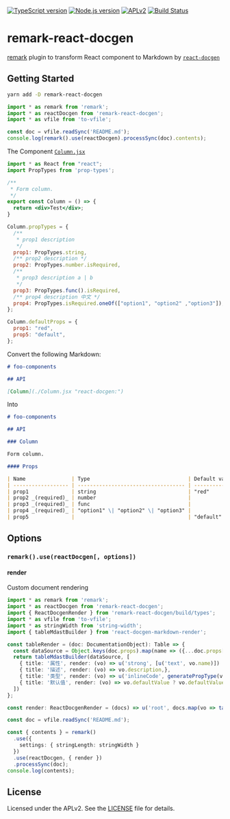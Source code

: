 [![TypeScript version][ts-badge]][typescript-4-0]
[![Node.js version][nodejs-badge]][nodejs]
[![APLv2][license-badge]][license]
[![Build Status](https://img.shields.io/endpoint.svg?url=https%3A%2F%2Factions-badge.atrox.dev%2Fcytle%2Fremark-react-docgen%2Fbadge&style=flat)](https://actions-badge.atrox.dev/cytle/remark-react-docgen/goto)


# remark-react-docgen

[remark](https://github.com/remarkjs/remark) plugin to transform React component to Markdown by  [`react-docgen`](https://github.com/reactjs/react-docgen)

## Getting Started

``` sh
yarn add -D remark-react-docgen
```

``` ts
import * as remark from 'remark';
import * as reactDocgen from 'remark-react-docgen';
import * as vfile from 'to-vfile';

const doc = vfile.readSync('README.md');
console.log(remark().use(reactDocgen).processSync(doc).contents);
```

The Component [`Column.jsx`](./__tests__/components/jsx/Column.jsx)

``` jsx
import * as React from "react";
import PropTypes from 'prop-types';

/**
 * Form column.
 */
export const Column = () => {
  return <div>Test</div>;
}

Column.propTypes = {
  /**
   * prop1 description
   */
  prop1: PropTypes.string,
  /** prop2 description */
  prop2: PropTypes.number.isRequired,
  /**
   * prop3 description a | b
   */
  prop3: PropTypes.func().isRequired,
  /** prop4 description 中文 */
  prop4: PropTypes.isRequired.oneOf(["option1", "option2" ,"option3"]),
};

Column.defaultProps = {
  prop1: "red",
  prop5: "default",
};

```

Convert the following Markdown:

``` markdown
# foo-components

## API

[Column](./Column.jsx "react-docgen:")
```

Into

``` markdown
# foo-components

## API

### Column

Form column.

#### Props

| Name               | Type                                | Default value | Description              |
| ------------------ | ----------------------------------- | ------------- | ------------------------ |
| prop1              | string                              | "red"         | prop1 description        |
| prop2 _(required)_ | number                              |               | prop2 description        |
| prop3 _(required)_ | func                                |               | prop3 description a \| b |
| prop4 _(required)_ | "option1" \| "option2" \| "option3" |               | prop4 description 中文   |
| prop5              |                                     | "default"     |                          |
```

## Options

### `remark().use(reactDocgen[, options])`

#### render

Custom document rendering

``` ts
import * as remark from 'remark';
import * as reactDocgen from 'remark-react-docgen';
import { ReactDocgenRender } from 'remark-react-docgen/build/types';
import * as vfile from 'to-vfile';
import * as stringWidth from 'string-width';
import { tableMdastBuilder } from 'react-docgen-markdown-render';

const tableRender = (doc: DocumentationObject): Table => {
  const dataSource = Object.keys(doc.props).map(name => ({...doc.props[name], name}));
  return tableMdastBuilder(dataSource, [
    { title: '属性', render: (vo) => u('strong', [u('text', vo.name)]) },
    { title: '描述', render: (vo) => vo.description,},
    { title: '类型', render: (vo) => u('inlineCode', generatePropType(vo)) },
    { title: '默认值', render: (vo) => vo.defaultValue ? vo.defaultValue.value : '-' },
  ])
};

const render: ReactDocgenRender = (docs) => u('root', docs.map(vo => tableRender(vo)));

const doc = vfile.readSync('README.md');

const { contents } = remark()
  .use({
    settings: { stringLength: stringWidth }
  })
  .use(reactDocgen, { render })
  .processSync(doc);
console.log(contents);
```

## License

Licensed under the APLv2. See the [LICENSE](https://github.com/jsynowiec/node-typescript-boilerplate/blob/master/LICENSE) file for details.

[ts-badge]: https://img.shields.io/badge/TypeScript-4.0-blue.svg
[typescript-4-0]: https://www.typescriptlang.org/docs/handbook/release-notes/typescript-4-0.html
[nodejs-badge]: https://img.shields.io/badge/Node.js->=%2012.13-blue.svg
[nodejs]: https://nodejs.org/dist/latest-v12.x/docs/api/
[license-badge]: https://img.shields.io/badge/license-APLv2-blue.svg
[license]: https://github.com/jsynowiec/node-typescript-boilerplate/blob/master/LICENSE
